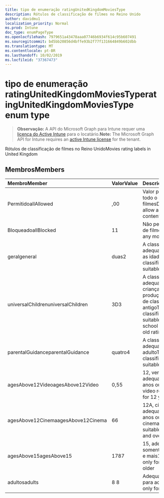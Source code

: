 ```yaml
---
title: tipo de enumeração ratingUnitedKingdomMoviesType
description: Rótulos de classificação de filmes no Reino Unido
author: davidmu1
localization_priority: Normal
ms.prod: Intune
doc_type: enumPageType
ms.openlocfilehash: 7979651a43478aaa07746b6934f614c95b607491
ms.sourcegitcommit: bd5bb20856d4bffe93b2f77f131664849b602dbb
ms.translationtype: MT
ms.contentlocale: pt-BR
ms.lasthandoff: 10/02/2019
ms.locfileid: "37367473"
---
```

# <a name="ratingunitedkingdommoviestype-enum-type"></a><span data-ttu-id="9057e-103">tipo de enumeração ratingUnitedKingdomMoviesType</span><span class="sxs-lookup"><span data-stu-id="9057e-103">ratingUnitedKingdomMoviesType enum type</span></span>

> <span data-ttu-id="9057e-104">**Observação:** A API do Microsoft Graph para Intune requer uma [licença do Active Intune](https://go.microsoft.com/fwlink/?linkid=839381) para o locatário.</span><span class="sxs-lookup"><span data-stu-id="9057e-104">**Note:** The Microsoft Graph API for Intune requires an [active Intune license](https://go.microsoft.com/fwlink/?linkid=839381) for the tenant.</span></span>

<span data-ttu-id="9057e-105">Rótulos de classificação de filmes no Reino Unido</span><span class="sxs-lookup"><span data-stu-id="9057e-105">Movies rating labels in United Kingdom</span></span>

## <a name="members"></a><span data-ttu-id="9057e-106">Membros</span><span class="sxs-lookup"><span data-stu-id="9057e-106">Members</span></span>
|<span data-ttu-id="9057e-107">Membro</span><span class="sxs-lookup"><span data-stu-id="9057e-107">Member</span></span>|<span data-ttu-id="9057e-108">Valor</span><span class="sxs-lookup"><span data-stu-id="9057e-108">Value</span></span>|<span data-ttu-id="9057e-109">Descrição</span><span class="sxs-lookup"><span data-stu-id="9057e-109">Description</span></span>|
|:---|:---|:---|
|<span data-ttu-id="9057e-110">Permitido</span><span class="sxs-lookup"><span data-stu-id="9057e-110">allAllowed</span></span>|<span data-ttu-id="9057e-111">,0</span><span class="sxs-lookup"><span data-stu-id="9057e-111">0</span></span>|<span data-ttu-id="9057e-112">Valor padrão, permitir todo o conteúdo de filmes</span><span class="sxs-lookup"><span data-stu-id="9057e-112">Default value, allow all movies content</span></span>|
|<span data-ttu-id="9057e-113">Bloqueado</span><span class="sxs-lookup"><span data-stu-id="9057e-113">allBlocked</span></span>|<span data-ttu-id="9057e-114">1</span><span class="sxs-lookup"><span data-stu-id="9057e-114">1</span></span>|<span data-ttu-id="9057e-115">Não permitir conteúdo de filmes</span><span class="sxs-lookup"><span data-stu-id="9057e-115">Do not allow any movies content</span></span>|
|<span data-ttu-id="9057e-116">geral</span><span class="sxs-lookup"><span data-stu-id="9057e-116">general</span></span>|<span data-ttu-id="9057e-117">duas</span><span class="sxs-lookup"><span data-stu-id="9057e-117">2</span></span>|<span data-ttu-id="9057e-118">A classificação U é adequada para todas as idades</span><span class="sxs-lookup"><span data-stu-id="9057e-118">The U classification is suitable for all ages</span></span>|
|<span data-ttu-id="9057e-119">universalChildren</span><span class="sxs-lookup"><span data-stu-id="9057e-119">universalChildren</span></span>|<span data-ttu-id="9057e-120">3D</span><span class="sxs-lookup"><span data-stu-id="9057e-120">3</span></span>|<span data-ttu-id="9057e-121">A classificação UC é adequada para crianças de pré-produção, um rótulo de classificação antigo</span><span class="sxs-lookup"><span data-stu-id="9057e-121">The UC classification is suitable for pre-school children, an old rating label</span></span>|
|<span data-ttu-id="9057e-122">parentalGuidance</span><span class="sxs-lookup"><span data-stu-id="9057e-122">parentalGuidance</span></span>|<span data-ttu-id="9057e-123">quatro</span><span class="sxs-lookup"><span data-stu-id="9057e-123">4</span></span>|<span data-ttu-id="9057e-124">A classificação PG é adequada para o adulto</span><span class="sxs-lookup"><span data-stu-id="9057e-124">The PG classification is suitable for mature</span></span>|
|<span data-ttu-id="9057e-125">agesAbove12Video</span><span class="sxs-lookup"><span data-stu-id="9057e-125">agesAbove12Video</span></span>|<span data-ttu-id="9057e-126">0,5</span><span class="sxs-lookup"><span data-stu-id="9057e-126">5</span></span>|<span data-ttu-id="9057e-127">12, versão de vídeo adequada para 12 anos ou mais</span><span class="sxs-lookup"><span data-stu-id="9057e-127">12, video release suitable for 12 years and over</span></span>|
|<span data-ttu-id="9057e-128">agesAbove12Cinema</span><span class="sxs-lookup"><span data-stu-id="9057e-128">agesAbove12Cinema</span></span>|<span data-ttu-id="9057e-129">6</span><span class="sxs-lookup"><span data-stu-id="9057e-129">6</span></span>|<span data-ttu-id="9057e-130">12A, cinema versão adequada para 12 anos ou mais</span><span class="sxs-lookup"><span data-stu-id="9057e-130">12A, cinema release suitable for 12 years and over</span></span>|
|<span data-ttu-id="9057e-131">agesAbove15</span><span class="sxs-lookup"><span data-stu-id="9057e-131">agesAbove15</span></span>|<span data-ttu-id="9057e-132">178</span><span class="sxs-lookup"><span data-stu-id="9057e-132">7</span></span>|<span data-ttu-id="9057e-133">15, adequado somente por 15 anos e mais</span><span class="sxs-lookup"><span data-stu-id="9057e-133">15, suitable only for 15 years and older</span></span>|
|<span data-ttu-id="9057e-134">adultos</span><span class="sxs-lookup"><span data-stu-id="9057e-134">adults</span></span>|<span data-ttu-id="9057e-135">8 </span><span class="sxs-lookup"><span data-stu-id="9057e-135">8</span></span>|<span data-ttu-id="9057e-136">Adequado somente para adultos</span><span class="sxs-lookup"><span data-stu-id="9057e-136">Suitable only for adults</span></span>|




